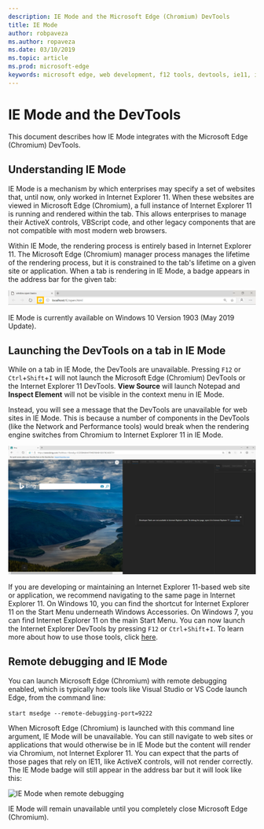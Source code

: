 ```yaml
---
description: IE Mode and the Microsoft Edge (Chromium) DevTools
title: IE Mode
author: robpaveza
ms.author: ropaveza
ms.date: 03/10/2019
ms.topic: article
ms.prod: microsoft-edge
keywords: microsoft edge, web development, f12 tools, devtools, ie11, internet explorer 11, ie mode
---
```


# IE Mode and the DevTools

This document describes how IE Mode integrates with the Microsoft Edge (Chromium) DevTools.

## Understanding IE Mode

IE Mode is a mechanism by which enterprises may specify a set of websites that, until now, only worked in Internet Explorer 11. When these websites are viewed in Microsoft Edge (Chromium), a full instance of Internet Explorer 11 is running and rendered within the tab. This allows enterprises to manage their ActiveX controls, VBScript code, and other legacy components that are not compatible with most modern web browsers.

Within IE Mode, the rendering process is entirely based in Internet Explorer 11. The Microsoft Edge (Chromium) manager process manages the lifetime of the rendering process, but it is constrained to the tab's lifetime on a given site or application. When a tab is rendering in IE Mode, a badge appears in the address bar for the given tab:

![IE Mode badge in the address bar](./media/ie-mode-badge.png)

IE Mode is currently available on Windows 10 Version 1903 (May 2019 Update).

## Launching the DevTools on a tab in IE Mode

While on a tab in IE Mode, the DevTools are unavailable. Pressing `F12` or `Ctrl`+`Shift`+`I` will not launch the Microsoft Edge (Chromium) DevTools or the Internet Explorer 11 DevTools. **View Source** will launch Notepad and **Inspect Element** will not be visible in the context menu in IE Mode.

Instead, you will see a message that the DevTools are unavailable for web sites in IE Mode. This is because a number of components in the DevTools (like the Network and Performance tools) would break when the rendering engine switches from Chromium to Internet Explorer 11 in IE Mode.

<!-- TODO: Paul Gildea, add screenshot of message that appears to user when launching DevTools on tab in IE Mode -->
![DevTools launched in IE Mode](./media/ie-mode-devtools.png)

If you are developing or maintaining an Internet Explorer 11-based web site or application, we recommend navigating to the same page in Internet Explorer 11. On Windows 10, you can find the shortcut for Internet Explorer 11 on the Start Menu underneath Windows Accessories. On Windows 7, you can find Internet Explorer 11 on the main Start Menu. You can now launch the Internet Explorer DevTools by pressing `F12` or `Ctrl`+`Shift`+`I`. To learn more about how to use those tools, click [here](https://docs.microsoft.com/en-us/previous-versions/windows/internet-explorer/ie-developer/samples/bg182326(v%3dvs.85)).

## Remote debugging and IE Mode

You can launch Microsoft Edge (Chromium) with remote debugging enabled, which is typically how tools like Visual Studio or VS Code launch Edge, from the command line:

`start msedge --remote-debugging-port=9222`

When Microsoft Edge (Chromium) is launched with this command line argument, IE Mode will be unavailable. You can still navigate to web sites or applications that would otherwise be in IE Mode but the content will render via Chromium, not Internet Explorer 11. You can expect that the parts of those pages that rely on IE11, like ActiveX controls, will not render correctly. The IE Mode badge will still appear in the address bar but it will look like this:

<!-- TODO: Paul Gildea, add screenshot of badge in remote debugging mode -->
![IE Mode when remote debugging](./media/ie-mode-badge-remote-debugging.png)

IE Mode will remain unavailable until you completely close Microsoft Edge (Chromium).